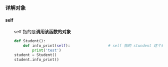 ### 详解对象
#### self
&emsp;&emsp;self 指的是**调用该函数的对象**



```python
    def Student():
        def info_print(self):                 # self 指的 stundent 这个对象
            print('test')
    student = Student()
    student.info_print()

```



